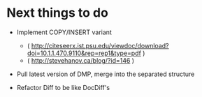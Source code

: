 Next things to do
=================

* Implement COPY/INSERT variant
    * ( http://citeseerx.ist.psu.edu/viewdoc/download?doi=10.1.1.470.9110&rep=rep1&type=pdf )
    * ( http://stevehanov.ca/blog/?id=146 ) 

* Pull latest version of DMP, merge into the separated structure
* Refactor Diff to be like DocDiff's
